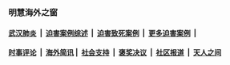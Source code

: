 
### 明慧海外之窗

####  [武汉肺炎](indexes/365.md?t=01031300) &nbsp;|&nbsp;  [迫害案例综述](indexes/328.md?t=01031300) &nbsp;|&nbsp; [迫害致死案例](indexes/277.md?t=01031300)  &nbsp;|&nbsp; [更多迫害案例](indexes/81.md?t=01031300)  &nbsp;|&nbsp; 
####  [时事评论](indexes/251.md?t=01031300) &nbsp;|&nbsp; [海外简讯](indexes/245.md?t=01031300)&nbsp;|&nbsp;  [社会支持](indexes/140.md?t=01031300) &nbsp;|&nbsp; [褒奖决议](indexes/282.md?t=01031300) &nbsp;|&nbsp; [社区报道](indexes/91.md?t=01031300)  &nbsp;|&nbsp; [天人之间](indexes/78.md?t=01031300) 


